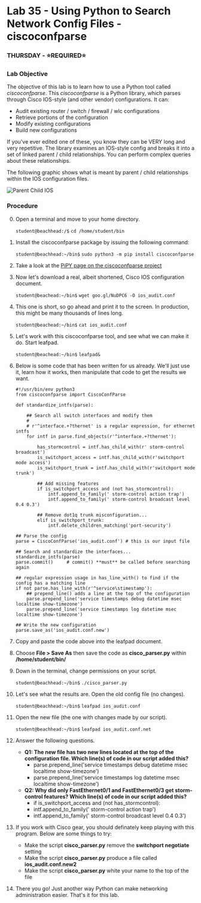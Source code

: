 # Lab 35 - Using Python to Search Network Config Files - ciscoconfparse
### THURSDAY - &#x2B50;REQUIRED&#x2B50;

### Lab Objective

The objective of this lab is to learn how to use a Python tool called *ciscoconfparse*. This *ciscoconfparse* is a Python library, which parses through Cisco IOS-style (and other vendor) configurations. It can:

- Audit existing router / switch / firewall / wlc configurations
- Retrieve portions of the configuration
- Modify existing configurations
- Build new configurations

If you've ever edited one of these, you know they can be VERY long and very repetitive. The library examines an IOS-style config and breaks it into a set of linked parent / child relationships. You can perform complex queries about these relationships.

The following graphic shows what is meant by parent / child relationships within the IOS configuration files.

![Parent Child IOS](https://alta3.com/static/images/python/python_cisco_001.png)

### Procedure

0. Open a terminal and move to your home directory.

    `student@beachhead:/$` `cd /home/student/bin`

0. Install the ciscoconfparse package by issuing the following command:

    `student@beachhead:~/bin$` `sudo python3 -m pip install ciscoconfparse`

0. Take a look at the [PiPY page on the ciscoconfparse project](https://pypi.python.org/pypi/ciscoconfparse)

0. Now let's download a real, albeit shortened, Cisco IOS configuration document.

     `student@beachead:~/bin$` `wget goo.gl/NuDPC6 -O ios_audit.conf`

0. This one is short, so go ahead and print it to the screen. In production, this might be many thousands of lines long.

     `student@beachead:~/bin$` `cat ios_audit.conf`

0. Let's work with this ciscoconfparse tool, and see what we can make it do. Start leafpad.

     `student@beachead:~/bin$` `leafpad&`

0. Below is some code that has been written for us already. We'll just use it, learn how it works, then manipulate that code to get the results we want.

    ```
    #!/usr/bin/env python3
    from ciscoconfparse import CiscoConfParse

    def standardize_intfs(parse):

        ## Search all switch interfaces and modify them
        #
        # r'^interface.+?thernet' is a regular expression, for ethernet intfs
        for intf in parse.find_objects(r'^interface.+?thernet'):

            has_stormcontrol = intf.has_child_with(r' storm-control broadcast')
            is_switchport_access = intf.has_child_with(r'switchport mode access')
            is_switchport_trunk = intf.has_child_with(r'switchport mode trunk')

            ## Add missing features
            if is_switchport_access and (not has_stormcontrol):
                intf.append_to_family(' storm-control action trap')
                intf.append_to_family(' storm-control broadcast level 0.4 0.3')

            ## Remove dot1q trunk misconfiguration...
            elif is_switchport_trunk:
                intf.delete_children_matching('port-security')

    ## Parse the config
    parse = CiscoConfParse('ios_audit.conf') # this is our input file

    ## Search and standardize the interfaces...
    standardize_intfs(parse)
    parse.commit()     # commit() **must** be called before searching again

    ## regular expression usage in has_line_with() to find if the config has a matching line 
    if not parse.has_line_with(r'^service\stimestamp'):
        ## prepend_line() adds a line at the top of the configuration
        parse.prepend_line('service timestamps debug datetime msec localtime show-timezone')
        parse.prepend_line('service timestamps log datetime msec localtime show-timezone')

    ## Write the new configuration
    parse.save_as('ios_audit.conf.new')
    ```

0. Copy and paste the code above into the leafpad document.

0. Choose **File > Save As** then save the code as **cisco_parser.py** within **/home/student/bin/**

0. Down in the terminal, change permissions on your script.

    `student@beachhead:~/bin$` `./cisco_parser.py`

0. Let's see what the results are. Open the old config file (no changes).

    `student@beachhead:~/bin$` `leafpad ios_audit.conf`

0. Open the new file (the one with changes made by our script).

    `student@beachhead:~/bin$` `leafpad ios_audit.conf.net`
    
0. Answer the following questions.

    - **Q1: The new file has two new lines located at the top of the configuration file. Which line(s) of code in our script added this?**
      - parse.prepend_line('service timestamps debug datetime msec localtime show-timezone')
      - parse.prepend_line('service timestamps log datetime msec localtime show-timezone')
    - **Q2: Why did only FastEthernet0/1 and FastEthernet0/3 get storm-control features? Which line(s) of code in our script added this?**
      - if is_switchport_access and (not has_stormcontrol):
      -    intf.append_to_family(' storm-control action trap')
      -    intf.append_to_family(' storm-control broadcast level 0.4 0.3')

0. If you work with Cisco gear, you should definately keep playing with this program. Below are some things to try:

    - Make the script **cisco_parser.py** remove the **switchport negotiate** setting
    - Make the script **cisco_parser.py** produce a file called **ios_audit.conf.new2**
    - Make the script **cisco_parser.py** white your name to the top of the file
    
0. There you go! Just another way Python can make networking administration easier. That's it for this lab.

